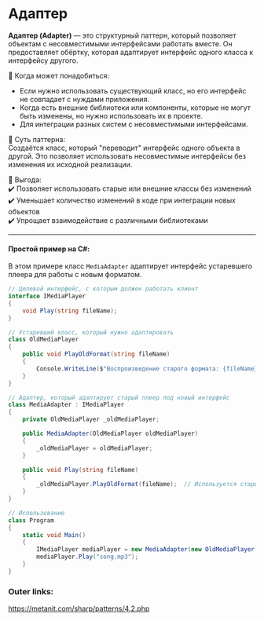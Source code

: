 
# Адаптер

**Адаптер (Adapter)** — это структурный паттерн, который позволяет объектам с несовместимыми интерфейсами работать вместе. Он предоставляет обёртку, которая адаптирует интерфейс одного класса к интерфейсу другого.

📌 Когда может понадобиться:  
- Если нужно использовать существующий класс, но его интерфейс не совпадает с нуждами приложения.
- Когда есть внешние библиотеки или компоненты, которые не могут быть изменены, но нужно использовать их в проекте.
- Для интеграции разных систем с несовместимыми интерфейсами.

📌 Суть паттерна:  
Создаётся класс, который "переводит" интерфейс одного объекта в другой. Это позволяет использовать несовместимые интерфейсы без изменения их исходной реализации.

📌 Выгода:  
✔️ Позволяет использовать старые или внешние классы без изменений  
✔️ Уменьшает количество изменений в коде при интеграции новых объектов  
✔️ Упрощает взаимодействие с различными библиотеками

---
#### Простой пример на C#:
В этом примере класс `MediaAdapter` адаптирует интерфейс устаревшего плеера для работы с новым форматом.

```csharp
// Целевой интерфейс, с которым должен работать клиент
interface IMediaPlayer
{
    void Play(string fileName);
}

// Устаревший класс, который нужно адаптировать
class OldMediaPlayer
{
    public void PlayOldFormat(string fileName)
    {
        Console.WriteLine($"Воспроизведение старого формата: {fileName}");
    }
}

// Адаптер, который адаптирует старый плеер под новый интерфейс
class MediaAdapter : IMediaPlayer
{
    private OldMediaPlayer _oldMediaPlayer;

    public MediaAdapter(OldMediaPlayer oldMediaPlayer)
    {
        _oldMediaPlayer = oldMediaPlayer;
    }

    public void Play(string fileName)
    {
        _oldMediaPlayer.PlayOldFormat(fileName);  // Используется старый метод
    }
}

// Использование
class Program
{
    static void Main()
    {
        IMediaPlayer mediaPlayer = new MediaAdapter(new OldMediaPlayer()); // Новый интерфейс
        mediaPlayer.Play("song.mp3");
    }
}
````

### Outer links:
https://metanit.com/sharp/patterns/4.2.php